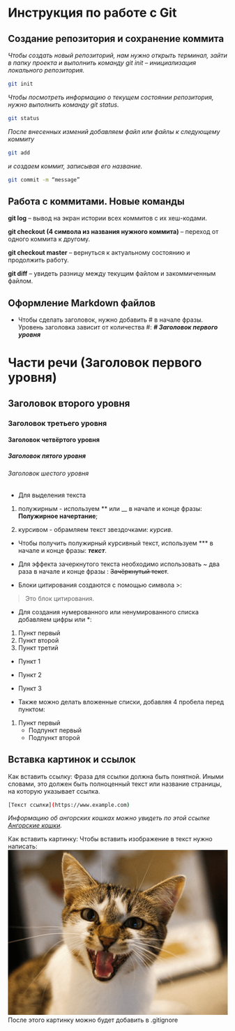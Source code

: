 # Инструкция по работе с Git

## Создание репозитория и сохранение коммита

*Чтобы создать новый репозиторий, нам нужно открыть терминал, зайти в папку проекта и выполнить команду git init – инициализация локального репозитория.*

```sh
git init
```

*Чтобы посмотреть информацию о текущем состоянии репозитория, нужно выполнить команду git status.*

```sh
git status
```

*После внесенных измений добавляем файл или файлы к следующему коммиту*
```sh
git add 
```
*и создаем коммит, записывая его название.*
```sh
git commit -m “message”
```

## Работа с коммитами. Новые команды

**git log** – вывод на экран истории всех коммитов с их хеш-кодами.

**git checkout (4 символа из названия нужного коммита)** – переход от одного коммита к другому.

**git checkout master** – вернуться к актуальному состоянию и продолжить работу.

**git diff** – увидеть разницу между текущим файлом и закоммиченным файлом.

## Оформление Markdown файлов ##

* Чтобы сделать заголовок, нужно добавить # в начале фразы. Уровень заголовка зависит от количества #: ***# Заголовок первого уровня***

# Части речи (Заголовок первого уровня) 
## Заголовок второго уровня
### Заголовок третьего уровня
#### Заголовок четвёртого уровня
##### Заголовок пятого уровня
###### Заголовок шестого уровня

* Для выделения текста
1. полужирным - используем ** или __ в начале и конце фразы: **Полужирное начертание**;

2. курсивом - обрамляем текст звездочками: *курсив*.

* Чтобы получить полужирный курсивный текст, используем *** в начале и конце фразы: ***текст***.

* Для эффекта зачеркнутого текста необходимо использовать ~ два раза в начале и конце фразы : ~~Зачёркнутый текст~~.

* Блоки цитирования создаются с помощью символа >:

> Это блок цитирования. 

* Для создания нумерованного или ненумированного списка добавляем цифры или *: 
1. Пункт первый
2. Пункт второй
3. Пункт третий

* Пункт 1
* Пункт 2
* Пункт 3

* Также можно делать вложенные списки, добавляя 4 пробела перед пунктом:
1. Пункт первый
    * Подпункт первый
    * Подпункт второй

## Вставка картинок и ссылок 
 
Как вставить ссылку:
Фраза для ссылки должна быть понятной. Иными словами, это должен быть полноценный текст или название страницы, на которую указывает ссылка.

 ```sh   
 [Текст ссылки](https://www.example.com)
```

*Информацию об ангорских кошках можно увидеть по этой ссылке [Ангорские кошки](https://www.kp.ru/family/domashnie-zhivotnye/angorskaya-koshka/).*


Как вставить картинку:
Чтобы вставить изображение в текст нужно написать:
![Привет, это котик!](cats.png)
После этого картинку можно будет добавить в .gitignore

